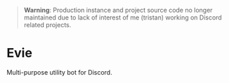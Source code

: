 > **Warning**: Production instance and project source code no longer maintained due to lack of interest of me (tristan) working on Discord related projects.

# Evie

Multi-purpose utility bot for Discord. 
